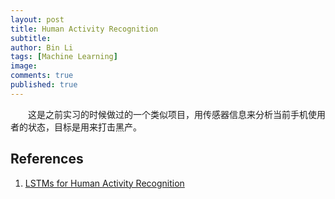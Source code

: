 ```yaml
---
layout: post
title: Human Activity Recognition
subtitle:
author: Bin Li
tags: [Machine Learning]
image: 
comments: true
published: true
---
```


　　这是之前实习的时候做过的一个类似项目，用传感器信息来分析当前手机使用者的状态，目标是用来打击黑产。

## References
1. [LSTMs for Human Activity Recognition](https://github.com/guillaume-chevalier/LSTM-Human-Activity-Recognition)

